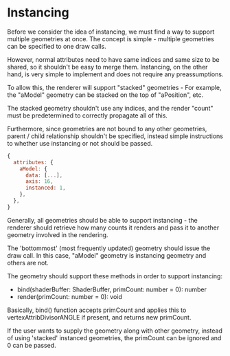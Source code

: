 # Instancing
Before we consider the idea of instancing, we must find a way to support
multiple geometries at once. The concept is simple - multiple geometries
can be specified to one draw calls.

However, normal attributes need to have same indices and same size to be shared,
so it shouldn't be easy to merge them. Instancing, on the other hand, is very
simple to implement and does not require any preassumptions.

To allow this, the renderer will support "stacked" geometries - For example,
the "aModel" geometry can be stacked on the top of "aPosition", etc.

The stacked geometry shouldn't use any indices, and the render "count" must be
predetermined to correctly propagate all of this.

Furthermore, since geometries are not bound to any other geometries, parent /
child relationship shouldn't be specified, instead simple instructions to
whether use instancing or not should be passed.

```js
{
  attributes: {
    aModel: {
      data: [...],
      axis: 16,
      instanced: 1,
    },
  },
}
```

Generally, all geometries should be able to support instancing - the renderer
should retrieve how many counts it renders and pass it to another geometry
involved in the rendering.

The 'bottommost' (most frequently updated) geometry should issue the draw call.
In this case, "aModel" geometry is instancing geometry and others are not.

The geometry should support these methods in order to support instancing:

- bind(shaderBuffer: ShaderBuffer, primCount: number = 0): number
- render(primCount: number = 0): void

Basically, bind() function accepts primCount and applies this to
vertexAttribDivisorANGLE if present, and returns new primCount.

If the user wants to supply the geometry along with other geometry, instead of
using 'stacked' instanced geometries, the primCount can be ignored and 0 can be
passed.
